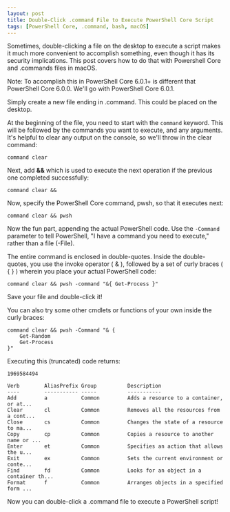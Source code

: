 ```yaml
---
layout: post
title: Double-Click .command File to Execute PowerShell Core Script
tags: [PowerShell Core, .command, bash, macOS]
---
```


Sometimes, double-clicking a file on the desktop to execute a script makes it much more convenient to accomplish something, even though it has its security implications. This post covers how to do that with Powershell Core and .commands files in macOS.

Note: To accomplish this in PowerShell Core 6.0.1+ is different that PowerShell Core 6.0.0. We'll go with PowerShell Core 6.0.1.

Simply create a new file ending in .command. This could be placed on the desktop.

At the beginning of the file, you need to start with the ```command``` keyword. This will be followed by the commands you want to execute, and any arguments. It's helpful to clear any output on the console, so we'll throw in the clear command:

```
command clear
```

Next, add **&&** which is used to execute the next operation if the previous one completed successfully:

```
command clear &&
```

Now, specify the PowerShell Core command, pwsh, so that it executes next:

```
command clear && pwsh
```

Now the fun part, appending the actual PowerShell code. Use the ```-Command``` parameter to tell PowerShell, "I have a command you need to execute," rather than a file (-File).

The entire command is enclosed in double-quotes. Inside the double-quotes, you use the invoke operator ( & ), followed by a set of curly braces ( { } ) wherein you place your actual PowerShell code:

```
command clear && pwsh -command "&{ Get-Process }"
```

Save your file and double-click it!

You can also try some other cmdlets or functions of your own inside the curly braces:

```
command clear && pwsh -Command "& {
    Get-Random
    Get-Process
}"
```

Executing this (truncated) code returns:

```
1969584494

Verb        AliasPrefix Group          Description                             
----        ----------- -----          -----------                             
Add         a           Common         Adds a resource to a container, or at...
Clear       cl          Common         Removes all the resources from a cont...
Close       cs          Common         Changes the state of a resource to ma...
Copy        cp          Common         Copies a resource to another name or ...
Enter       et          Common         Specifies an action that allows the u...
Exit        ex          Common         Sets the current environment or conte...
Find        fd          Common         Looks for an object in a container th...
Format      f           Common         Arranges objects in a specified form ...
```

Now you can double-click a .command file to execute a PowerShell script!
